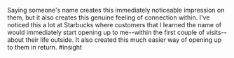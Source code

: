 Saying someone's name creates this immediately noticeable impression on them,
but it also creates this genuine feeling of connection within. I've noticed
this a lot at Starbucks where customers that I learned the name of would
immediately start opening up to me--within the first couple of visits--about
their life outside. It also created this much easier way of opening up to them
in return. #insight
